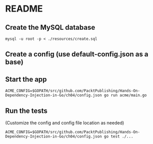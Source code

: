 # README

## Create the MySQL database

`mysql -u root -p < ./resources/create.sql`

## Create a config (use default-config.json as a base)

## Start the app

`ACME_CONFIG=$GOPATH/src/github.com/PacktPublishing/Hands-On-Dependency-Injection-in-Go/ch04/config.json go run acme/main.go`

## Run the tests
(Customize the config and config file location as needed)

`ACME_CONFIG=$GOPATH/src/github.com/PacktPublishing/Hands-On-Dependency-Injection-in-Go/ch04/config.json go test ./...`